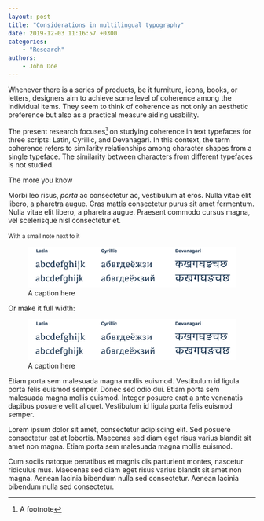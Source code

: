 ```yaml
---
layout: post
title: "Considerations in multilingual typography"
date: 2019-12-03 11:16:57 +0300
categories: 
    - "Research"
authors:
    - John Doe
---
```

Whenever there is a series of products, be it furniture, icons, books, or letters, designers aim to achieve some level of coherence among the individual items. They seem to think of coherence as not only an aesthetic preference but also as a practical measure aiding usability.

The present research focuses[^1] on studying coherence in text typefaces for three scripts: Latin, Cyrillic, and Devanagari. In this context, the term coherence refers to similarity relationships among character shapes from a single typeface. The similarity between characters from different typefaces is not studied.

<aside>The more you know</aside>

Morbi leo risus, *porta* ac consectetur ac, vestibulum at eros. Nulla vitae elit libero, a pharetra augue. Cras mattis consectetur purus sit amet fermentum. Nulla vitae elit libero, a pharetra augue. Praesent commodo cursus magna, vel scelerisque nisl consectetur et.

<aside><small>With a small note next to it</small></aside>

<figure>
<img src="/media/sample.png">
<figcaption>A caption here</figcaption>
</figure>

Or make it full width:

<figure class="full">
<img src="/media/sample.png">
<figcaption>A caption here</figcaption>
</figure>

Etiam porta sem malesuada magna mollis euismod. Vestibulum id ligula porta felis euismod semper. Donec sed odio dui. Etiam porta sem malesuada magna mollis euismod. Integer posuere erat a ante venenatis dapibus posuere velit aliquet. Vestibulum id ligula porta felis euismod semper.

Lorem ipsum dolor sit amet, consectetur adipiscing elit. Sed posuere consectetur est at lobortis. Maecenas sed diam eget risus varius blandit sit amet non magna. Etiam porta sem malesuada magna mollis euismod.

Cum sociis natoque penatibus et magnis dis parturient montes, nascetur ridiculus mus. Maecenas sed diam eget risus varius blandit sit amet non magna. Aenean lacinia bibendum nulla sed consectetur. Aenean lacinia bibendum nulla sed consectetur.

[^1]: A footnote